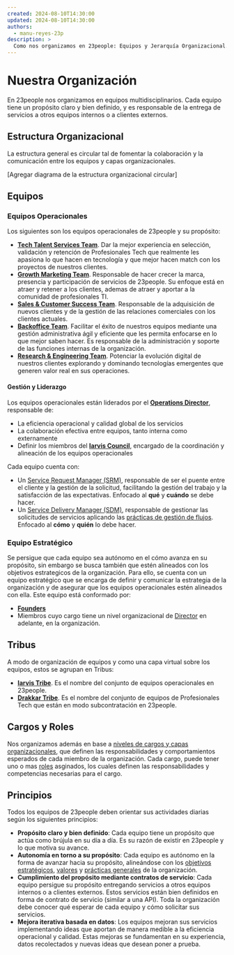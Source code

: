 ```yaml
---
created: 2024-08-10T14:30:00
updated: 2024-08-10T14:30:00
authors:
  - manu-reyes-23p
description: >
  Como nos organizamos en 23people: Equipos y Jerarquía Organizacional.
---
```


# Nuestra Organización

En 23people nos organizamos en equipos multidisciplinarios. Cada equipo tiene un propósito claro y bien definido, y es responsable de la entrega de servicios a otros equipos internos o a clientes externos.

## Estructura Organizacional

La estructura general es circular tal de fomentar la colaboración y la comunicación entre los equipos y capas organizacionales.

[Agregar diagrama de la estructura organizacional circular]

## Equipos

### Equipos Operacionales

Los siguientes son los equipos operacionales de 23people y su propósito:

- [**Tech Talent Services Team**](teams/tech-talent-services-team). Dar la mejor experiencia en selección, validación y retención de Profesionales Tech que realmente les apasiona lo que hacen en tecnología y que mejor hacen match con los proyectos de nuestros clientes.
- [**Growth Marketing Team**](teams/growth-marketing-team). Responsable de hacer crecer la marca, presencia y participación de servicios de 23people. Su enfoque está en atraer y retener a los clientes, ademas de atraer y aportar a la comunidad de profesionales TI.
- [**Sales & Customer Success Team**](teams/sales-and-customer-success-team). Responsable de la adquisición de nuevos clientes y de la gestión de las relaciones comerciales con los clientes actuales.
- [**Backoffice Team**](teams/backoffice). Facilitar el éxito de nuestros equipos mediante una gestión administrativa ágil y eficiente que les permita enfocarse en lo que mejor saben hacer. Es responsable de la administración y soporte de las funciones internas de la organización.
- [**Research & Engineering Team**](teams/research-engineering). Potenciar la evolución digital de nuestros clientes explorando y dominando tecnologías emergentes que generen valor real en sus operaciones.

#### Gestión y Liderazgo

Los equipos operacionales están liderados por el [**Operations Director**](roles/operations-director), responsable de:

- La eficiencia operacional y calidad global de los servicios
- La colaboración efectiva entre equipos, tanto interna como externamente
- Definir los miembros del [**Iarvis Council**](teams/iarvis-council), encargado de la coordinación y alineación de los equipos operacionales

Cada equipo cuenta con:

- Un [Service Request Manager (SRM)](roles/service-request-manager), responsable de ser el puente entre el cliente y la gestión de la solicitud, facilitando la gestión del trabajo y la satisfacción de las expectativas. Enfocado al **qué** y **cuándo** se debe hacer.
- Un [Service Delivery Manager (SDM)](roles/service-delivery-manager), responsable de gestionar las solicitudes de servicios aplicando las [prácticas de gestión de flujos](../practices/gestionar-trabajo-con-flujos.md). Enfocado al **cómo** y **quién** lo debe hacer.

### Equipo Estratégico

Se persigue que cada equipo sea autónomo en el cómo avanza en su propósito, sin embargo se busca también que estén alineados con los objetivos estrategicos de la organización. Para ello, se cuenta con un equipo estratégico que se encarga de definir y comunicar la estrategia de la organización y de asegurar que los equipos operacionales estén alineados con ella. Este equipo está conformado por:

- [**Founders**](roles/founders)
- Miembros cuyo cargo tiene un nivel organizacional de [Director](../organization/job-positions/layers-and-levels.md#niveles-y-comportamientos-esperados) en adelante, en la organización.

## Tribus

A modo de organización de equipos y como una capa virtual sobre los equipos, estos se agrupan en Tribus:

- [**Iarvis Tribe**](tribes/iarvis). Es el nombre del conjunto de equipos operacionales en 23people.
- [**Drakkar Tribe**](tribes/drakkar). Es el nombre del conjunto de equipos de Profesionales Tech que están en modo subcontratación en 23people.

## Cargos y Roles

Nos organizamos además en base a [niveles de cargos y capas organizacionales](../organization/job-positions/layers-and-levels.md), que definen las responsabilidades y comportamientos esperados de cada miembro de la organización. Cada cargo, puede tener uno o mas [roles](../organization/roles/) asginados, los cuales definen las responsabilidades y competencias necesarias para el cargo.

## Principios

Todos los equipos de 23people deben orientar sus actividades diarias según los siguientes principios:

- **Propósito claro y bien definido**: Cada equipo tiene un propósito que actúa como brújula en su día a día. Es su razón de existir en 23people y lo que motiva su avance.
- **Autonomía en torno a su propósito**: Cada equipo es autónomo en la forma de avanzar hacia su propósito, alineándose con los [objetivos estratégicos](../strategy/goals.md), [valores](../culture/values.md) y [prácticas generales](../culture/practices/) de la organización.
- **Cumplimiento del propósito mediante contratos de servicio**: Cada equipo persigue su propósito entregando servicios a otros equipos internos o a clientes externos. Estos servicios están bien definidos en forma de contrato de servicio (similar a una API). Toda la organización debe conocer qué esperar de cada equipo y cómo solicitar sus servicios.
- **Mejora iterativa basada en datos**: Los equipos mejoran sus servicios implementando ideas que aportan de manera medible a la eficiencia operacional y calidad. Estas mejoras se fundamentan en su experiencia, datos recolectados y nuevas ideas que desean poner a prueba.
